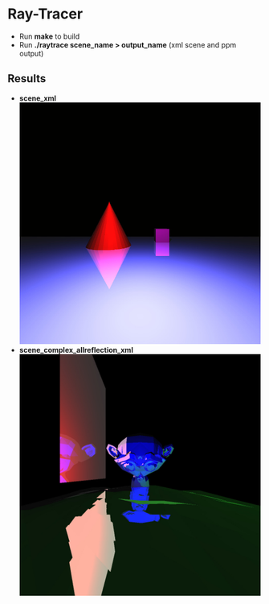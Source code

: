 # Ray-Tracer
* Run **make** to build
* Run **./raytrace scene_name > output_name** (xml scene and ppm output)
## Results
* **scene_xml** <br />
![Alt text](https://github.com/YusufFatihSisman/Ray-Tracer-Cuda/blob/main/image.jpg)
* **scene_complex_allreflection_xml** <br />
![Alt text](https://github.com/YusufFatihSisman/Ray-Tracer-Cuda/blob/main/image_complex_allreflection.jpg)
